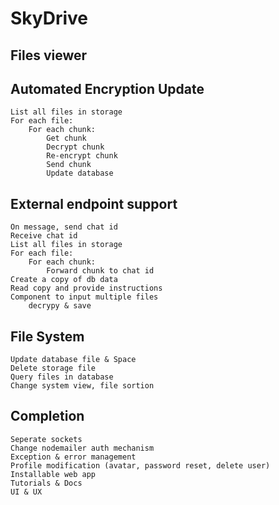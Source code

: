 # SkyDrive

## Files viewer

## Automated Encryption Update

    List all files in storage
    For each file:
        For each chunk:
            Get chunk
            Decrypt chunk
            Re-encrypt chunk
            Send chunk
            Update database

## External endpoint support

    On message, send chat id
    Receive chat id
    List all files in storage
    For each file:
        For each chunk:
            Forward chunk to chat id
    Create a copy of db data
    Read copy and provide instructions
    Component to input multiple files
        decrypy & save

## File System

    Update database file & Space
    Delete storage file
    Query files in database
    Change system view, file sortion

## Completion

    Seperate sockets
    Change nodemailer auth mechanism
    Exception & error management
    Profile modification (avatar, password reset, delete user)
    Installable web app
    Tutorials & Docs
    UI & UX
